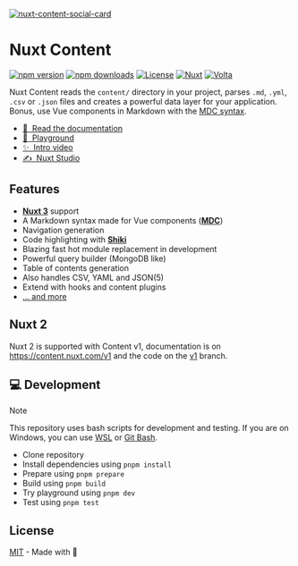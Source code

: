 [![nuxt-content-social-card](./docs/public/social-card.png)](https://content.nuxt.com)

# Nuxt Content

[![npm version][npm-version-src]][npm-version-href]
[![npm downloads][npm-downloads-src]][npm-downloads-href]
[![License][license-src]][license-href]
[![Nuxt][nuxt-src]][nuxt-href]
[![Volta][volta-src]][volta-href]

Nuxt Content reads the `content/` directory in your project, parses `.md`, `.yml`, `.csv` or `.json` files and creates a powerful data layer for your application. Bonus, use Vue components in Markdown with the [MDC syntax](https://content.nuxt.com/usage/markdown).

- [📖 &nbsp;Read the documentation](https://content.nuxt.com)
- [👾 &nbsp;Playground](https://stackblitz.com/github/nuxt/content/tree/main/examples/essentials/hello-world?file=app.vue)
- [✨ &nbsp;Intro video](https://www.youtube.com/watch?v=o9e12WbKrd8)
- [✍️ &nbsp;Nuxt Studio](https://nuxt.studio)

## Features

- [**Nuxt 3**](https://nuxt.com) support
- A Markdown syntax made for Vue components ([**MDC**](https://content.nuxt.com/usage/markdown))
- Navigation generation
- Code highlighting with [**Shiki**](https://github.com/shikijs/shiki)
- Blazing fast hot module replacement in development
- Powerful query builder (MongoDB like)
- Table of contents generation
- Also handles CSV, YAML and JSON(5)
- Extend with hooks and content plugins
- [... and more](https://content.nuxt.com)

## Nuxt 2

Nuxt 2 is supported with Content v1, documentation is on <https://content.nuxt.com/v1> and the code on the [v1](https://github.com/nuxt/content/tree/v1) branch.

## 💻 Development

> [!NOTE]
> This repository uses bash scripts for development and testing. If you are on Windows, you can use [WSL](https://learn.microsoft.com/en-us/windows/wsl/install) or [Git Bash](https://gitforwindows.org/).

- Clone repository
- Install dependencies using `pnpm install`
- Prepare using `pnpm prepare`
- Build using `pnpm build`
- Try playground using `pnpm dev`
- Test using `pnpm test`

## License

[MIT](./LICENSE) - Made with 💚

[npm-version-src]: https://img.shields.io/npm/v/@nuxt/content/latest.svg?style=flat&colorA=18181B&colorB=28CF8D
[npm-version-href]: https://npmjs.com/package/@nuxt/content

[npm-downloads-src]: https://img.shields.io/npm/dm/@nuxt/content.svg?style=flat&colorA=18181B&colorB=28CF8D
[npm-downloads-href]: https://npm.chart.dev/@nuxt/content

[license-src]: https://img.shields.io/github/license/nuxt/content.svg?style=flat&colorA=18181B&colorB=28CF8D
[license-href]: https://github.com/nuxt/content/blob/main/LICENSE

[nuxt-src]: https://img.shields.io/badge/Nuxt-18181B?logo=nuxt.js
[nuxt-href]: https://nuxt.com

[volta-src]: https://user-images.githubusercontent.com/904724/209143798-32345f6c-3cf8-4e06-9659-f4ace4a6acde.svg
[volta-href]: https://volta.net/nuxt/content?utm_source=readme_nuxt_content
